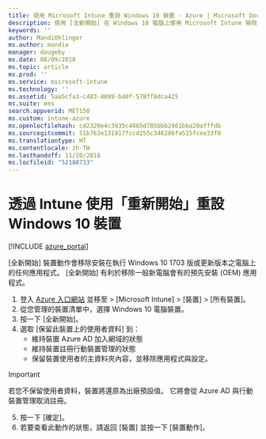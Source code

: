 ```yaml
---
title: 使用 Microsoft Intune 重設 Windows 10 裝置 - Azure | Microsoft Docs
description: 使用 [全新開始] 在 Windows 10 電腦上使用 Microsoft Intune 移除或解除安裝應用程式。
keywords: ''
author: MandiOhlinger
ms.author: mandia
manager: dougeby
ms.date: 08/09/2018
ms.topic: article
ms.prod: ''
ms.service: microsoft-intune
ms.technology: ''
ms.assetid: 5aa5cfa3-c483-4099-b40f-578ff8dca425
ms.suite: ems
search.appverid: MET150
ms.custom: intune-azure
ms.openlocfilehash: cd2320e4c3935c4865d785bbb2461bba20afffdb
ms.sourcegitcommit: 51b763e131917fccd255c346286fa515fcee33f0
ms.translationtype: HT
ms.contentlocale: zh-TW
ms.lasthandoff: 11/20/2018
ms.locfileid: "52188733"
---
```

# <a name="use-fresh-start-to-reset-windows-10-devices-with-intune"></a>透過 Intune 使用「重新開始」重設 Windows 10 裝置


[!INCLUDE [azure_portal](./includes/azure_portal.md)]

[全新開始] 裝置動作會移除安裝在執行 Windows 10 1703 版或更新版本之電腦上的任何應用程式。 [全新開始] 有利於移除一般新電腦會有的預先安裝 (OEM) 應用程式。  

1. 登入 [Azure 入口網站](https://portal.azure.com) 並移至 > [Microsoft Intune] > [裝置] > [所有裝置]。
2. 從您管理的裝置清單中，選擇 Windows 10 電腦裝置。
3. 按一下 [全新開始]。 
4. 選取 [保留此裝置上的使用者資料] 到：
   * 維持裝置 Azure AD 加入網域的狀態
    * 維持裝置註冊行動裝置管理的狀態 
    * 保留裝置使用者的主資料夾內容，並移除應用程式與設定。  
  > [!IMPORTANT]
 > 若您不保留使用者資料，裝置將還原為出廠預設值。 它將會從 Azure AD 與行動裝置管理取消註冊。 
 
5. 按一下 [確定]。   
6. 若要查看此動作的狀態，請返回 [裝置] 並按一下 [裝置動作]。  
